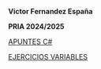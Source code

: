 **Victor Fernandez España**

**PRIA 2024/2025**



[APUNTES C#](01-Apuntes)

[EJERCICIOS VARIABLES](02-Variables/)